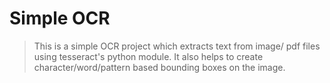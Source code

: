 # Simple OCR
> This is a simple OCR project which extracts text from image/ pdf files using tesseract's python module.
> It also helps to create character/word/pattern based bounding boxes on the image.
